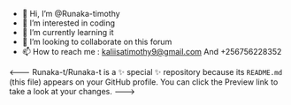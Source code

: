 - 👋 Hi, I’m @Runaka-timothy
- 👀 I’m interested in coding
- 🌱 I’m currently learning it
- 💞️ I’m looking to collaborate on this forum
- 📫 How to reach me : kaliisatimothy9@gmail.com 
And +256756228352

<---
Runaka-t/Runaka-t is a ✨ special ✨ repository because its `README.md` (this file) appears on your GitHub profile.
You can click the Preview link to take a look at your changes.
--->
